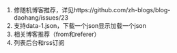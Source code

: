 1. 修随机博客推荐，详见https://github.com/zh-blogs/blog-daohang/issues/23
2. 支持data-1.json，下载一个json显示加载一个json
3. 相关博客推荐（from和referer）
4. 列表后台和rss订阅

